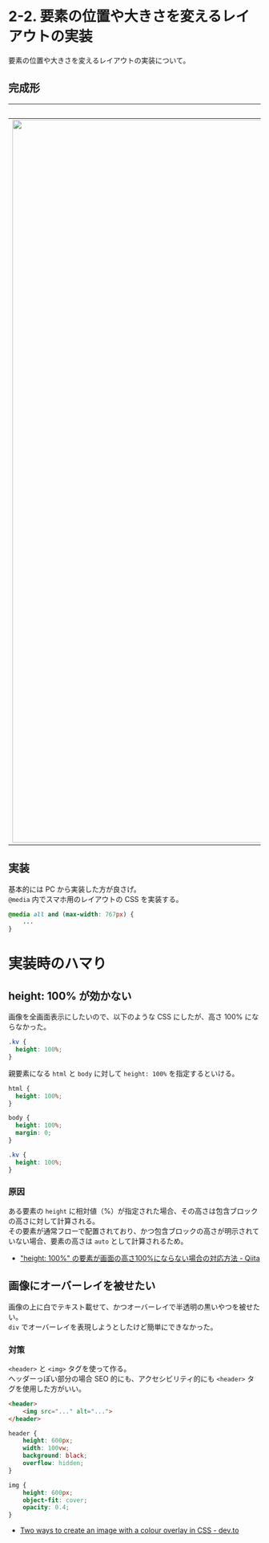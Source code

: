 # 2-2. 要素の位置や大きさを変えるレイアウトの実装

要素の位置や大きさを変えるレイアウトの実装について。

## 完成形

| PC | SP |
| :-: | :-: |
| <img width="1440" alt="スクリーンショット 2021-01-25 0 45 58" src="https://user-images.githubusercontent.com/31949692/105635564-dff6af00-5ea6-11eb-9375-24142e1663f9.png"> | <img width="629" alt="スクリーンショット 2021-01-25 0 46 12" src="https://user-images.githubusercontent.com/31949692/105635581-f3097f00-5ea6-11eb-920e-f3552441ce3b.png"> |

## 実装

基本的には PC から実装した方が良さげ。  
`@media` 内でスマホ用のレイアウトの CSS を実装する。

```css
@media all and (max-width: 767px) {
    ...
}
```

# 実装時のハマり

## height: 100% が効かない

画像を全画面表示にしたいので、以下のような CSS にしたが、高さ 100% にならなかった。

```css
.kv {
  height: 100%;
}
```

親要素になる `html` と `body` に対して `height: 100%` を指定するといける。

```css
html {
  height: 100%;
}

body {
  height: 100%;
  margin: 0;
}

.kv {
  height: 100%;
}
```

### 原因

ある要素の `height` に相対値（%）が指定された場合、その高さは包含ブロックの高さに対して計算される。  
その要素が通常フローで配置されており、かつ包含ブロックの高さが明示されていない場合、要素の高さは `auto` として計算されるため。  

- ["height: 100%" の要素が画面の高さ100%にならない場合の対応方法 - Qiita](https://qiita.com/shouchida/items/205fed63b886681661bd)

## 画像にオーバーレイを被せたい

画像の上に白でテキスト載せて、かつオーバーレイで半透明の黒いやつを被せたい。  
`div` でオーバーレイを表現しようとしたけど簡単にできなかった。

### 対策

`<header>` と `<img>` タグを使って作る。  
ヘッダーっぽい部分の場合 SEO 的にも、アクセシビリティ的にも `<header>` タグを使用した方がいい。  

```html
<header>
    <img src="..." alt="...">
</header>
```

```css
header {
    height: 600px;
    width: 100vw;
    background: black;
    overflow: hidden;
}

img {
    height: 600px;
    object-fit: cover;
    opacity: 0.4;
}
```

- [Two ways to create an image with a colour overlay in CSS - dev.to](https://dev.to/ellen_dev/two-ways-to-achieve-an-image-colour-overlay-with-css-eio)